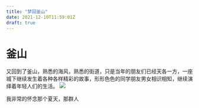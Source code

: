 ```yaml
---
title: "梦回釜山"
date: 2021-12-10T11:59:01Z
draft: true
---
```


# 釜山
又回到了釜山，熟悉的海风，熟悉的街道，只是当年的朋友们已经天各一方，一座城下继续发生着各种各样精彩的故事，形形色色的同学朋友男女相识相知，继续演绎着年轻人们的生活。
![](../static/images/4F9CB474-364C-4698-A4CD-011305A5E9FF.jpg)

我非常的怀念那个夏天，那群人





